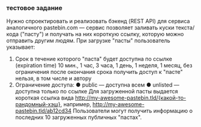 ### тестовое задание
Нужно спроектировать и реализовать бэкенд (REST API) для сервиса аналогичного pastebin.com — сервис
позволяет заливать куски текста/кода ("пасту") и получать на них короткую ссылку, которую можно отправить другим
людям.
При загрузке "пасты" пользователь указывает:
1. Срок в течение которого "паста" будет доступна по ссылке (expiration time) 10 мин., 1 час, 3 часа, 1 день, 1 неделя,
1 месяц, без ограничения после окончания срока получить доступ к "пасте" нельзя, в том числе и автору
2. Ограничение доступа:
● public — доступна всем
● unlisted — доступна только по ссылке
Для загруженной пасты выдается короткая ссылка вида
http://my-awesome-pastebin.tld/{какой-то-рандомный-хэш}, например,
http://my-awesome-pastebin.tld/ab12cd34
Пользователи могут получить информацию о последних 10 загруженных публичных "пастах".
